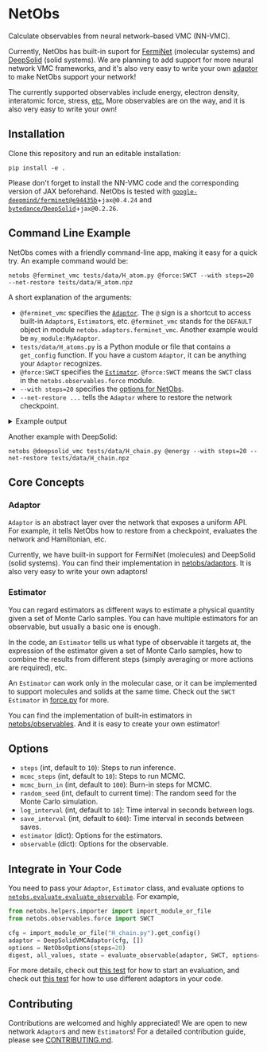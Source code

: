 # NetObs

Calculate observables from neural network&ndash;based VMC (NN-VMC).

Currently, NetObs has built-in suport for [FermiNet](https://github.com/google-deepmind/ferminet) (molecular systems) and [DeepSolid](https://github.com/bytedance/DeepSolid) (solid systems). We are planning to add support for more neural network VMC frameworks, and it's also very easy to write your own [adaptor](#adaptor) to make NetObs support your network!

The currently supported observables include energy, electron density, interatomic force, stress, [etc.](netobs/observables) More observables are on the way, and it is also very easy to write your own!

## Installation

Clone this repository and run an editable installation:

```shell
pip install -e .
```

Please don't forget to install the NN-VMC code and the corresponding version of JAX beforehand.
NetObs is tested with [`google-deepmind/ferminet@e94435b`](https://github.com/google-deepmind/ferminet/commit/e94435b15ca73a6c5404cdd399916290990e340b)+`jax@0.4.24` and [`bytedance/DeepSolid`](https://github.com/bytedance/DeepSolid/)+`jax@0.2.26`.

## Command Line Example

NetObs comes with a friendly command-line app, making it easy for a quick try. An example command would be:

```shell
netobs @ferminet_vmc tests/data/H_atom.py @force:SWCT --with steps=20 --net-restore tests/data/H_atom.npz
```

A short explanation of the arguments:

- `@ferminet_vmc` specifies the [`Adaptor`](#adaptor). The `@` sign is a shortcut to access built-in `Adaptor`s, `Estimator`s, etc. `@ferminet_vmc` stands for the `DEFAULT` object in module `netobs.adaptors.ferminet_vmc`. Another example would be `my_module:MyAdaptor`.
- `tests/data/H_atoms.py` is a Python module or file that contains a `get_config` function. If you have a custom `Adaptor`, it can be anything your `Adaptor` recognizes.
- `@force:SWCT` specifies the [`Estimator`](#estimator). `@force:SWCT` means the `SWCT` class in the `netobs.observables.force` module.
- `--with steps=20` specifies the [options for NetObs](#options).
- `--net-restore ...` tells the `Adaptor` where to restore the network checkpoint.

<details>
<summary>Example output</summary>

```
2024-02-29 20:34:29,150 INFO netobs ferminet_vmc.py:54] Assuming running with FermiNet on main.
2024-02-29 20:34:29,333 INFO netobs force.py:319] Using molecular version of SWCT
2024-02-29 20:34:29,548 INFO netobs evaluate.py:102] Start burning in 100 steps
2024-02-29 20:34:30,522 INFO netobs evaluate.py:115] Starting 20 evaluation steps
2024-02-29 20:34:40,112 INFO netobs evaluate.py:148] Time per step: 0.01s
energy: -0.50042176 ± 0.00027392566
force
[[-7.4391162e-12 -1.3514609e-09 -1.4826655e-09]]
std force
[[4.9552114e-09 4.2379065e-09 3.2048899e-09]]
force_no_warp
[[-0.00097416 -0.00091072  0.00125167]]
std force_no_warp
[[0.00146565 0.00108437 0.00165038]]
```

> [!Note]
>
> The standard error (std) here are rough estimates which does NOT take autocorrelation into consideration due to performance conserns. You are STRONGLY encouraged to analyze the data using your own code.

</details>

Another example with DeepSolid:

```shell
netobs @deepsolid_vmc tests/data/H_chain.py @energy --with steps=20 --net-restore tests/data/H_chain.npz
```


## Core Concepts

### Adaptor

`Adaptor` is an abstract layer over the network that exposes a uniform API. For example, it tells NetObs how to restore from a checkpoint, evaluates the network and Hamiltonian, etc.

Currently, we have built-in support for FermiNet (molecules) and DeepSolid (solid systems). You can find their implementation in [netobs/adaptors](netobs/adaptors). It is also very easy to write your own adaptors!

### Estimator

You can regard estimators as different ways to estimate a physical quantity given a set of Monte Carlo samples. You can have multiple estimators for an observable, but usually a basic one is enough.

In the code, an `Estimator` tells us what type of observable it targets at, the expression of the estimator given a set of Monte Carlo samples, how to combine the results from different steps (simply averaging or more actions are required), etc.

An `Estimator` can work only in the molecular case, or it can be implemented to support molecules and solids at the same time. Check out the `SWCT` `Estimator` in [force.py](netobs/observables/force.py) for more.

You can find the implementation of built-in estimators in [netobs/observables](netobs/observables). And it is easy to create your own estimator!

## Options

- `steps` (int, default to `10`): Steps to run inference.
- `mcmc_steps` (int, default to `10`): Steps to run MCMC.
- `mcmc_burn_in` (int, default to `100`): Burn-in steps for MCMC.
- `random_seed` (int, default to current time): The random seed for the Monte Carlo simulation.
- `log_interval` (int, default to `10`): Time interval in seconds between logs.
- `save_interval` (int, default to `600`): Time interval in seconds between saves.
- `estimator` (dict): Options for the estimators.
- `observable` (dict): Options for the observable.

## Integrate in Your Code

You need to pass your `Adaptor`, `Estimator` class, and evaluate options to [`netobs.evaluate.evaluate_observable`](netobs/evaluate.py). For example,

```python
from netobs.helpers.importer import import_module_or_file
from netobs.observables.force import SWCT

cfg = import_module_or_file("H_chain.py").get_config()
adaptor = DeepSolidVMCAdaptor(cfg, [])
options = NetObsOptions(steps=20)
digest, all_values, state = evaluate_observable(adaptor, SWCT, options=options)
```

For more details, check out [this test](tests/numerical_test.py) for how to start an evaluation, and check out [this test](tests/adaptor_test.py) for how to use different adaptors in your code.

## Contributing

Contributions are welcomed and highly appreciated! We are open to new network `Adaptor`s and new `Estimator`s! For a detailed contribution guide, please see [CONTRIBUTING.md](CONTRIBUTING.md).
